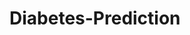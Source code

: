 # Diabetes-Prediction
















































































